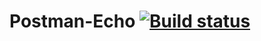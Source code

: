 # Postman-Echo [![Build status](https://ci.appveyor.com/api/projects/status/o4viq4d94r7sb39i?svg=true)](https://ci.appveyor.com/project/saphess/postman-echo)